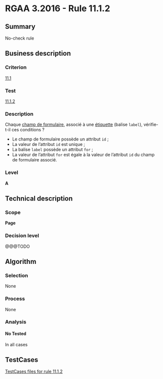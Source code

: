 # RGAA 3.2016 - Rule 11.1.2

## Summary
No-check rule


## Business description

### Criterion
[11.1](http://references.modernisation.gouv.fr/rgaa-accessibilite/criteres.html#crit-11-1)

### Test
[11.1.2](http://references.modernisation.gouv.fr/rgaa-accessibilite/criteres.html#test-11-1-2)

### Description
<div lang="fr">Chaque <a href="http://references.modernisation.gouv.fr/rgaa-accessibilite/glossaire.html#champ-de-saisie-de-formulaire">champ de formulaire</a>, associ&#xE9; &#xE0; une <a href="http://references.modernisation.gouv.fr/rgaa-accessibilite/glossaire.html#tiquette-de-champs-de-formulaire">&#xE9;tiquette</a> (balise <code lang="en">label</code>), v&#xE9;rifie-t-il ces conditions&nbsp;? <ul><li>Le champ de formulaire poss&#xE8;de un attribut <code lang="en">id</code>&nbsp;;</li> <li>La valeur de l&#x2019;attribut <code lang="en">id</code> est unique&nbsp;;</li> <li>La balise <code lang="en">label</code> poss&#xE8;de un attribut <code lang="en">for</code>&nbsp;;</li> <li>La valeur de l&#x2019;attribut <code lang="en">for</code> est &#xE9;gale &#xE0; la valeur de l&#x2019;attribut <code lang="en">id</code> du champ de formulaire associ&#xE9;.</li> </ul></div>

### Level
**A**


## Technical description

### Scope
**Page**

### Decision level
@@@TODO


## Algorithm

### Selection
None

### Process
None

### Analysis

#### No Tested
In all cases


##  TestCases

[TestCases files for rule 11.1.2](https://github.com/Asqatasun/Asqatasun/tree/develop/rules/rules-rgaa3.2016/src/test/resources/testcases/rgaa32016/Rgaa32016Rule110102/)


